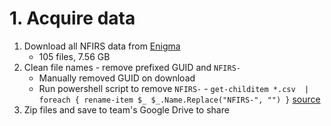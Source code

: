 # 1. Acquire data
1. Download all NFIRS data from [Enigma](https://public.enigma.com/browse/collection/national-fire-incident-reporting-system-nfirs/77c6597b-eb82-4a2f-9d2e-5aedea1cae1d)
   - 105 files, 7.56 GB  
2. Clean file names - remove prefixed GUID and `NFIRS-`
   - Manually removed GUID on download  
   - Run powershell script to remove `NFIRS-` - `get-childitem *.csv  | foreach { rename-item $_ $_.Name.Replace("NFIRS-", "") }` [source](https://superuser.com/questions/236820/how-do-i-remove-the-same-part-of-a-file-name-for-many-files-in-windows-7)  
3. Zip files and save to team's Google Drive to share
